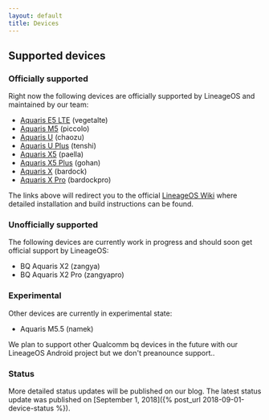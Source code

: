 ```yaml
---
layout: default
title: Devices
---
```


## Supported devices

### Officially supported

Right now the following devices are officially supported by LineageOS and maintained by our team:

* [Aquaris E5 LTE](https://wiki.lineageos.org/devices/vegetalte) (vegetalte)
* [Aquaris M5](https://wiki.lineageos.org/devices/piccolo) (piccolo)
* [Aquaris U](https://wiki.lineageos.org/devices/chaozu) (chaozu)
* [Aquaris U Plus](https://wiki.lineageos.org/devices/tenshi) (tenshi)
* [Aquaris X5](https://wiki.lineageos.org/devices/paella) (paella)
* [Aquaris X5 Plus](https://wiki.lineageos.org/devices/gohan) (gohan)
* [Aquaris X](https://wiki.lineageos.org/devices/bardock) (bardock)
* [Aquaris X Pro](https://wiki.lineageos.org/devices/bardockpro) (bardockpro)


The links above will redirect you to the official [LineageOS Wiki](https://wiki.lineageos.org/) where detailed installation and build instructions can be found.

### Unofficially supported

The following devices are currently work in progress and should soon get official support by LineageOS:

* BQ Aquaris X2 (zangya)
* BQ Aquaris X2 Pro (zangyapro)

### Experimental

Other devices are currently in experimental state:

* Aquaris M5.5 (namek)

We plan to support other Qualcomm bq devices in the future with our LineageOS Android project but we don't preanounce support..

### Status

More detailed status updates will be published on our blog. The latest status update was published on [September 1, 2018]({% post_url 2018-09-01-device-status %}).
